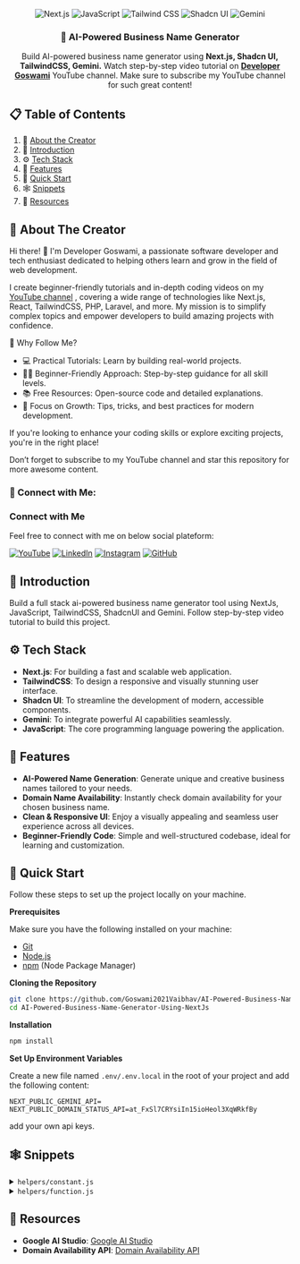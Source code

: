 <div align="center">
 
![Next.js](https://img.shields.io/badge/Next.js-000000?style=for-the-badge&logo=next.js&logoColor=white)
![JavaScript](https://img.shields.io/badge/JavaScript-F7DF1E?style=for-the-badge&logo=javascript&logoColor=black)
![Tailwind CSS](https://img.shields.io/badge/Tailwind_CSS-38B2AC?style=for-the-badge&logo=tailwind-css&logoColor=white)
![Shadcn UI](https://img.shields.io/badge/Shadcn_UI-2B6CB0?style=for-the-badge&logo=shadcnui&logoColor=white)
![Gemini](https://img.shields.io/badge/Gemini-1F2D3D?style=for-the-badge&logo=app-store&logoColor=white)

  <h3 align="center">🤖 AI-Powered Business Name Generator</h3>

   <div align="center">
    Build AI-powered business name generator using   <b>Next.js, Shadcn UI, TailwindCSS, Gemini.</b> Watch step-by-step video tutorial on <a href="https://www.youtube.com/@developergoswami/videos" target="_blank"><b>Developer Goswami</b></a> YouTube channel.  Make sure to subscribe my YouTube channel for such great content!
    </div>

</div>

## 📋 <a name="table">Table of Contents</a>

1. 🙋 [About the Creator](#about-the-creator)
2. 🤖 [Introduction](#introduction)
3. ⚙️ [Tech Stack](#tech-stack)
4. 📃 [Features](#features)
5. 🤸 [Quick Start](#quick-start)
6. 🕸️ [Snippets](#snippets)
7. 🔗 [Resources](#resources)

## <a name="about-the-creator">🙋 About The Creator</a>

Hi there! 👋 I'm Developer Goswami, a passionate software developer and tech enthusiast dedicated to helping others learn and grow in the field of web development.

I create beginner-friendly tutorials and in-depth coding videos on my [YouTube channel](https://www.youtube.com/@developergoswami) , covering a wide range of technologies like Next.js, React, TailwindCSS, PHP, Laravel, and more. My mission is to simplify complex topics and empower developers to build amazing projects with confidence.

🌟 Why Follow Me?

- 💻 Practical Tutorials: Learn by building real-world projects.
- 🧑‍🏫 Beginner-Friendly Approach: Step-by-step guidance for all skill levels.
- 📚 Free Resources: Open-source code and detailed explanations.
- 🚀 Focus on Growth: Tips, tricks, and best practices for modern development.

If you're looking to enhance your coding skills or explore exciting projects, you're in the right place!

Don’t forget to subscribe to my YouTube channel and star this repository for more awesome content.

### 🤝 Connect with Me:

### Connect with Me

Feel free to connect with me on below social plateform:

[![YouTube](https://img.shields.io/badge/YouTube-FF0000?style=for-the-badge&logo=youtube&logoColor=white)](https://www.youtube.com/@developergoswami)
[![LinkedIn](https://img.shields.io/badge/LinkedIn-0077B5?style=for-the-badge&logo=linkedin&logoColor=white)](https://www.linkedin.com/in/developer-goswami/)
[![Instagram](https://img.shields.io/badge/Instagram-E1306C?style=for-the-badge&logo=instagram&logoColor=white)](https://www.instagram.com/developer_goswami/)
[![GitHub](https://img.shields.io/badge/GitHub-181717?style=for-the-badge&logo=github&logoColor=white)](https://github.com/Goswami2021Vaibhav)

## <a name="introduction">🤖 Introduction</a>

Build a full stack ai-powered business name generator tool using NextJs, JavaScript, TailwindCSS, ShadcnUI and Gemini. Follow step-by-step video tutorial to build this project.

## <a name="tech-stack">⚙️ Tech Stack</a>

- **Next.js**: For building a fast and scalable web application.
- **TailwindCSS**: To design a responsive and visually stunning user interface.
- **Shadcn UI**: To streamline the development of modern, accessible components.
- **Gemini**: To integrate powerful AI capabilities seamlessly.
- **JavaScript**: The core programming language powering the application.

## <a name="features">📃 Features</a>

- **AI-Powered Name Generation**: Generate unique and creative business names tailored to your needs.
- **Domain Name Availability**: Instantly check domain availability for your chosen business name.
- **Clean & Responsive UI**: Enjoy a visually appealing and seamless user experience across all devices.
- **Beginner-Friendly Code**: Simple and well-structured codebase, ideal for learning and customization.

## <a name="quick-start">🤸 Quick Start</a>

Follow these steps to set up the project locally on your machine.

**Prerequisites**

Make sure you have the following installed on your machine:

- [Git](https://git-scm.com/)
- [Node.js](https://nodejs.org/en)
- [npm](https://www.npmjs.com/) (Node Package Manager)

**Cloning the Repository**

```bash
git clone https://github.com/Goswami2021Vaibhav/AI-Powered-Business-Name-Generator-Using-NextJs.git
cd AI-Powered-Business-Name-Generator-Using-NextJs
```

**Installation**

```bash
npm install
```

**Set Up Environment Variables**

Create a new file named `.env/.env.local` in the root of your project and add the following content:

```env
NEXT_PUBLIC_GEMINI_API=
NEXT_PUBLIC_DOMAIN_STATUS_API=at_FxSl7CRYsiIn15ioHeol3XqWRkfBy
```

add your own api keys.

## <a name="snippets">🕸️ Snippets</a>

<details>
<summary><code>helpers/constant.js</code></summary>

```js
export const nameStyle = [
  {
    id: 1,
    name: "Auto",
    description: "All Styles",
  },
  {
    id: 2,
    name: "Brandable",
    description: "like Google and Rolex",
  },
  {
    id: 3,
    name: "Evocative",
    description: "like RedBull and Forever21",
  },
  {
    id: 4,
    name: "Short Phrase",
    description: "like Dollar shave club",
  },
  {
    id: 5,
    name: "Compound Words",
    description: "like FedEx and Microsoft",
  },
  {
    id: 6,
    name: "Alternate Spelling",
    description: "like Lyft and Fiverr",
  },
  {
    id: 7,
    name: "Non-English Words",
    description: "like  Toyota and Audi",
  },
  {
    id: 8,
    name: "Real Words",
    description: "like Apple and Amazon",
  },
];
export const Randomness = [
  {
    id: 1,
    name: "Low",
    description: "Less random. The most direct name ideas",
  },
  {
    id: 2,
    name: "Medium",
    description: "Balanced. More creative results",
  },
  {
    id: 3,
    name: "High",
    description: "Random ideas. More varied results",
  },
];
```

 </details>
<details>
<summary><code>helpers/function.js</code></summary>

```js

export const generatePrompt = (inputs) => {
    const prompt = `Hey gemini! i need your help in generating business name. i have name style, randomness and brand info so use these information to generate business name.
  
  here are inputs: 
  
  -Name Style: ${inputs?.nameStyle || "Auto"}
  -Randomness: ${inputs?.randomness || "Low"}
  -Brand Info: keyword: ${inputs?.keyword || "Coding"} & description:  ${inputs?.description || "A Coding YouTube Channel"
        }
  
  ### Requirements:
  - Provide 20 unique business names based on the inputs.
  - Format the response in JSON, including:
   - 'nameStyle': The style of the generated name.
   - 'randomness': The level of randomness used.
   - 'keyword': The provided keyword.
   - 'description': The provided brand description.
   - 'names': An array of suggested business names.
  
  
  ### Here is ths meaning of all name styles and randomness 
  
  Name styles :
  
  -Auto: All Styles
  -Brandable: like Google and Rolex
  -Evocative: like RedBull and Forever21
  -Short Phrase: like Dollar shave club
  -Compound Words: like FedEx and Microsoft
  -Alternate Spelling: like Lyft and Fiverr
  -Non-English Words: like Toyota and Audi
  -Real Words: like Apple and Amazon
  
  Randomness: 
  
  -Low: Less random. The most direct name ideas
  -Medium: Balanced. More creative results
  -High: Random ideas. More varied results
  
  ### Example JSON Response:
  {
   "nameStyle": "Real World",
   "randomness": "Medium",
   "keyword": "tech",
   "brand_description": "A cutting-edge technology company creating AI-powered solutions for businesses.",
   "names": [
     "Innovexa",
     "Nextify",
     "Cognitech",
     "BrightLab",
     "TechTide"
   ]
  }
  
  Note: make sure names array should not contain any duplicate value and if name style is Auto then generate names of all other styles.
  
  and i'm adding an array of names that already i have so don't repeat same names into response 
  
  Names i have: ${inputs.names || []}
  
  `;

    return prompt;
};
```

 </details>
 
## <a name="resources">🔗 Resources</a>

- **Google AI Studio**: [Google AI Studio](https://aistudio.google.com/prompts/new_chat)
- **Domain Availability API**: [Domain Availability API](https://domain-availability.whoisxmlapi.com/api)
